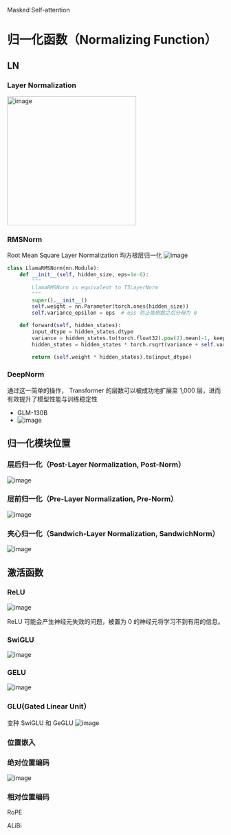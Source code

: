 Masked Self-attention

# **归一化函数（Normalizing Function）**

## LN

### Layer Normalization 



<img src="https://github.com/hinswhale/AI-Learning/assets/22999866/9c42ce87-20e9-4b48-80d2-04764e6d787f" alt="image" width="300" />

### RMSNorm

Root Mean Square Layer Normalization  均方根层归一化
![image](https://github.com/hinswhale/AI-Learning/assets/22999866/a7b8d0e2-c2ec-4f9a-b8a2-8af9efae3a33)


```python
class LlamaRMSNorm(nn.Module):
    def __init__(self, hidden_size, eps=1e-6):
        """ 
        LlamaRMSNorm is equivalent to T5LayerNorm 
        """
        super().__init__()
        self.weight = nn.Parameter(torch.ones(hidden_size))
        self.variance_epsilon = eps  # eps 防止取倒数之后分母为 0 

    def forward(self, hidden_states):
        input_dtype = hidden_states.dtype
        variance = hidden_states.to(torch.float32).pow(2).mean(-1, keepdim=True)
        hidden_states = hidden_states * torch.rsqrt(variance + self.variance_epsilon)  # weight 是末尾乘的可训练参数, 即 g_i 

        return (self.weight * hidden_states).to(input_dtype)
```

### DeepNorm

通过这一简单的操作， Transformer 的层数可以被成功地扩展至 1,000 层，进而有效提升了模型性能与训练稳定性

- GLM-130B
- ![image](https://github.com/hinswhale/AI-Learning/assets/22999866/4ca0a201-a1c7-4f34-8515-a291cae7e7a3)

## 归一化模块位置

### 层后归一化（Post-Layer Normalization, Post-Norm）
![image](https://github.com/hinswhale/AI-Learning/assets/22999866/765e80fa-d21e-43b0-a5ae-170a2700fd22)


### 层前归一化（Pre-Layer Normalization, Pre-Norm）
![image](https://github.com/hinswhale/AI-Learning/assets/22999866/3defdee6-52d1-4680-97ea-89a9ebc65651)

### 夹心归一化（Sandwich-Layer Normalization, SandwichNorm）
![image](https://github.com/hinswhale/AI-Learning/assets/22999866/0bdb2087-d50e-4d9b-ac44-5fc417beb0e0)


## **激活函数**

### ReLU
![image](https://github.com/hinswhale/AI-Learning/assets/22999866/6ede9ab8-2cd6-4781-bce1-ddf78ec87375)


ReLU 可能会产生神经元失效的问题，被置为 0 的神经元将学习不到有用的信息。

### **SwiGLU**
![image](https://github.com/hinswhale/AI-Learning/assets/22999866/d80cf296-9188-45b4-b97d-09f97224a632)


### GELU
![image](https://github.com/hinswhale/AI-Learning/assets/22999866/a7d8762d-66a4-44bc-9694-cc6ef7847dab)


### GLU(Gated Linear Unit）

变种 SwiGLU 和 GeGLU
![image](https://github.com/hinswhale/AI-Learning/assets/22999866/31ce5496-73a9-4522-8279-cb96df949119)


### **位置嵌入**

### 绝对位置编码

![image](https://github.com/hinswhale/AI-Learning/assets/22999866/7d581b0d-eb04-44e5-a0c9-ea7c4022042f)


### 相对位置编码

RoPE

ALiBi

